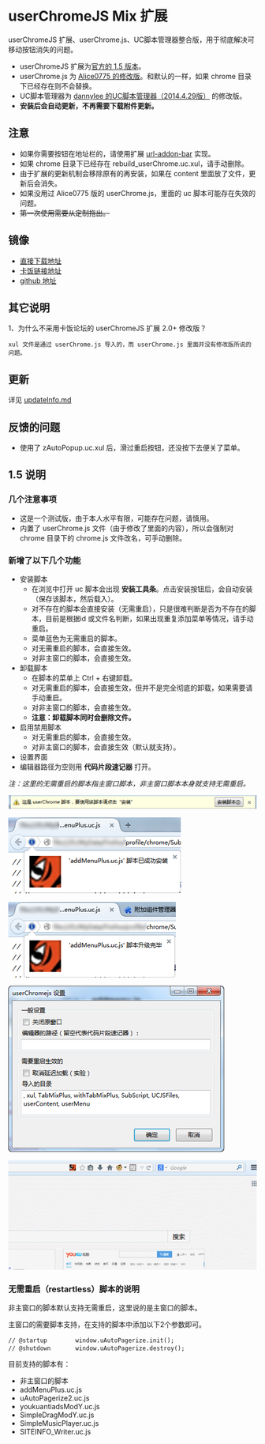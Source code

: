 userChromeJS Mix 扩展
====================

userChromeJS 扩展、userChrome.js、UC脚本管理器整合版，用于彻底解决可移动按钮消失的问题。

 - userChromeJS 扩展为[官方的 1.5 版本](http://userchromejs.mozdev.org/)。
 - userChrome.js 为 [Alice0775 的修改版](https://github.com/ywzhaiqi/userChromeJS/blob/master/userChrome.js)。和默认的一样，如果 chrome 目录下已经存在则不会替换。
 - UC脚本管理器为 [dannylee 的UC脚本管理器（2014.4.29版）](https://g.mozest.com/thread-41292-1-4) 的修改版。
 - **安装后会自动更新，不再需要下载附件更新。**

注意
----

 - 如果你需要按钮在地址栏的，请使用扩展 [url-addon-bar](https://addons.mozilla.org/zh-cn/firefox/addon/url-addon-bar/) 实现。
 - 如果 chrome 目录下已经存在 rebuild_userChrome.uc.xul，请手动删除。
 - 由于扩展的更新机制会移除原有的再安装，如果在 content 里面放了文件，更新后会消失。
 - 如果没用过 Alice0775 版的 userChrome.js，里面的 uc 脚本可能存在失效的问题。
 - ~~第一次使用需要从定制拖出。~~

镜像
----

 - [直接下载地址](https://github.com/ywzhaiqi/userChromeJS/raw/master/userChromeJS_Mix.xpi/userChromeJS_Mix.xpi)
 - [卡饭链接地址](http://bbs.kafan.cn/thread-1753671-1-1.html)
 - [github 地址](https://github.com/ywzhaiqi/userChromeJS/tree/master/userChromeJS_Mix.xpi)

其它说明
-------

1、为什么不采用卡饭论坛的 userChromeJS 扩展 2.0+ 修改版？

    xul 文件是通过 userChrome.js 导入的，而 userChrome.js 里面并没有修改版所说的问题。

更新
----

详见 [updateInfo.md](updateInfo.md)

反馈的问题
-----------

- 使用了 zAutoPopup.uc.xul 后，滑过重启按钮，还没按下去便关了菜单。

1.5 说明
--------

### 几个注意事项

 - 这是一个测试版，由于本人水平有限，可能存在问题，请慎用。
 - 内置了 userChrome.js 文件（由于修改了里面的内容），所以会强制对 chrome 目录下的 chrome.js 文件改名，可手动删除。

### 新增了以下几个功能

 - 安装脚本
    - 在浏览中打开 uc 脚本会出现 **安装工具条**。点击安装按钮后，会自动安装（保存该脚本，然后载入）。
    - 对不存在的脚本会直接安装（无需重启），只是很难判断是否为不存在的脚本，目前是根据id 或文件名判断，如果出现重复添加菜单等情况，请手动重启。
    - 菜单蓝色为无需重启的脚本。
    - 对无需重启的脚本，会直接生效。
    - 对非主窗口的脚本，会直接生效。
 - 卸载脚本
    - 在脚本的菜单上 Ctrl + 右键卸载。
    - 对无需重启的脚本，会直接生效，但并不是完全彻底的卸载，如果需要请手动重启。
    - 对非主窗口的脚本，会直接生效。
    - **注意：卸载脚本同时会删除文件。**
 - 启用禁用脚本
    - 对无需重启的脚本，会直接生效。
    - 对非主窗口的脚本，会直接生效（默认就支持）。
 - 设置界面
 - 编辑器路径为空则用 **代码片段速记器** 打开。

*注：这里的无需重启的脚本指主窗口脚本，非主窗口脚本本身就支持无需重启。*

![installBar](img/installBar.png)

![installedMsg.png](img/installedMsg.png)

![installedMsg2.png](img/installedMsg2.png)

![setting](img/setting.png)

![addMenu_启用禁用效果图.gif](img/addMenu_启用禁用效果图.gif)

### 无需重启（restartless）脚本的说明

非主窗口的脚本默认支持无需重启，这里说的是主窗口的脚本。

主窗口的需要脚本支持，在支持的脚本中添加以下2个参数即可。

    // @startup        window.uAutoPagerize.init();
    // @shutdown       window.uAutoPagerize.destroy();

目前支持的脚本有：

- 非主窗口的脚本
- addMenuPlus.uc.js
- uAutoPagerize2.uc.js
- youkuantiadsModY.uc.js
- SimpleDragModY.uc.js
- SimpleMusicPlayer.uc.js
- SITEINFO_Writer.uc.js